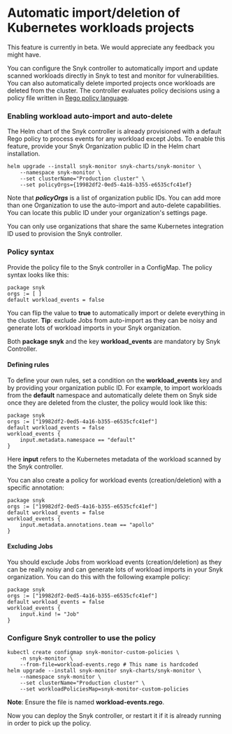 # Automatic import/deletion of Kubernetes workloads projects

This feature is currently in beta. We would appreciate any feedback you might have.

You can configure the Snyk controller to automatically import and update scanned workloads directly in Snyk to test and monitor for vulnerabilities. You can also automatically delete imported projects once workloads are deleted from the cluster. The controller evaluates policy decisions using a policy file written in [Rego policy language](https://www.openpolicyagent.org/docs/latest/policy-language/).

### Enabling workload auto-import and auto-delete

The Helm chart of the Snyk controller is already provisioned with a default Rego policy to process events for any workload except Jobs. To enable this feature, provide your Snyk Organization public ID in the Helm chart installation.

```text
helm upgrade --install snyk-monitor snyk-charts/snyk-monitor \
	--namespace snyk-monitor \
	--set clusterName="Production cluster" \
	--set policyOrgs={19982df2-0ed5-4a16-b355-e6535cfc41ef}
```

Note that _**policyOrgs**_ is a list of organization public IDs. You can add more than one Organization to use the auto-import and auto-delete capabilities. You can locate this public ID under your organization's settings page.

You can only use organizations that share the same Kubernetes integration ID used to provision the Snyk controller.

### Policy syntax

Provide the policy file to the Snyk controller in a ConfigMap. The policy syntax looks like this:

```text
package snyk
orgs := [ ]
default workload_events = false
```

You can flip the value to **true** to automatically import or delete everything in the cluster. **Tip**: exclude Jobs from auto-import as they can be noisy and generate lots of workload imports in your Snyk organization.

Both **package snyk** and the key **workload\_events** are mandatory by Snyk Controller.

#### Defining rules

To define your own rules, set a condition on the **workload\_events** key and by providing your organization public ID. For example, to import workloads from the **default** namespace and automatically delete them on Snyk side once they are deleted from the cluster, the policy would look like this:

```text
package snyk
orgs := ["19982df2-0ed5-4a16-b355-e6535cfc41ef"]
default workload_events = false
workload_events {
	input.metadata.namespace == "default"
}
```

Here **input** refers to the Kubernetes metadata of the workload scanned by the Snyk controller.

You can also create a policy for workload events \(creation/deletion\) with a specific annotation:

```text
package snyk
orgs := ["19982df2-0ed5-4a16-b355-e6535cfc41ef"]
default workload_events = false
workload_events {
	input.metadata.annotations.team == "apollo"
}
```

#### Excluding Jobs

You should exclude Jobs from workload events \(creation/deletion\) as they can be really noisy and can generate lots of workload imports in your Snyk organization. You can do this with the following example policy:

```text
package snyk
orgs := ["19982df2-0ed5-4a16-b355-e6535cfc41ef"]
default workload_events = false
workload_events {
	input.kind != "Job"
}
```

### Configure Snyk controller to use the policy

```text
kubectl create configmap snyk-monitor-custom-policies \
	-n snyk-monitor \
	--from-file=workload-events.rego # This name is hardcoded
helm upgrade --install snyk-monitor snyk-charts/snyk-monitor \
	--namespace snyk-monitor \
	--set clusterName="Production cluster" \
	--set workloadPoliciesMap=snyk-monitor-custom-policies
```

**Note**: Ensure the file is named **workload-events.rego**.

Now you can deploy the Snyk controller, or restart it if it is already running in order to pick up the policy.

